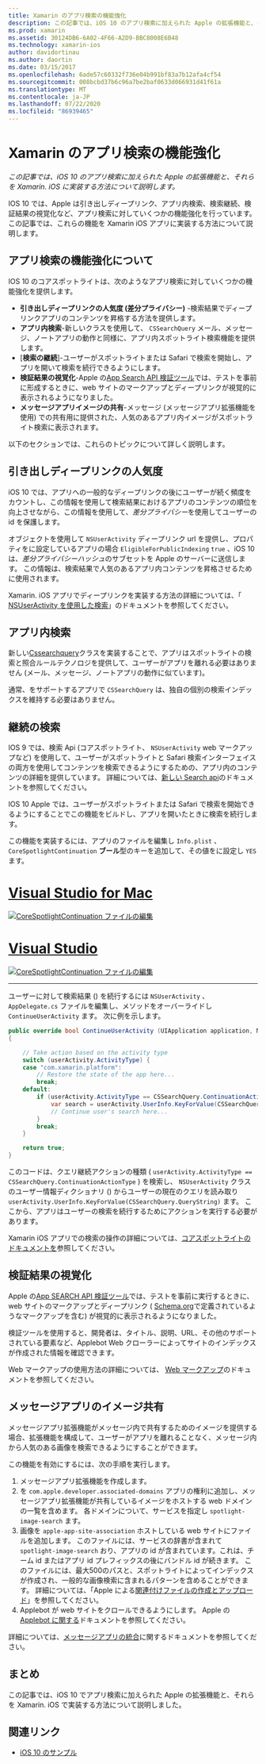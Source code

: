 ```yaml
---
title: Xamarin のアプリ検索の機能強化
description: この記事では、iOS 10 のアプリ検索に加えられた Apple の拡張機能と、それらを Xamarin. iOS に実装する方法について説明します。
ms.prod: xamarin
ms.assetid: 30124DB6-6A02-4F66-A2D9-BBC8008E6B48
ms.technology: xamarin-ios
author: davidortinau
ms.author: daortin
ms.date: 03/15/2017
ms.openlocfilehash: 6ade57c60332f736e04b991bf83a7b12afa4cf54
ms.sourcegitcommit: 008bcbd37b6c96a7be2baf0633d066931d41f61a
ms.translationtype: MT
ms.contentlocale: ja-JP
ms.lasthandoff: 07/22/2020
ms.locfileid: "86939465"
---
```

# <a name="app-search-enhancements-in-xamarinios"></a>Xamarin のアプリ検索の機能強化

_この記事では、iOS 10 のアプリ検索に加えられた Apple の拡張機能と、それらを Xamarin. iOS に実装する方法について説明します。_

IOS 10 では、Apple は引き出しディープリンク、アプリ内検索、検索継続、検証結果の視覚化など、アプリ検索に対していくつかの機能強化を行っています。 この記事では、これらの機能を Xamarin iOS アプリに実装する方法について説明します。

## <a name="about-app-search-enhancements"></a>アプリ検索の機能強化について

IOS 10 のコアスポットライトは、次のようなアプリ検索に対していくつかの機能強化を提供します。

- **引き出しディープリンクの人気度 (差分プライバシー)** -検索結果でディープリンクアプリのコンテンツを昇格する方法を提供します。
- **アプリ内検索**-新しいクラスを使用して、 `CSSearchQuery` メール、メッセージ、ノートアプリの動作と同様に、アプリ内スポットライト検索機能を提供します。
- [**検索の継続**]-ユーザーがスポットライトまたは Safari で検索を開始し、アプリを開いて検索を続行できるようにします。
- **検証結果の視覚化**-Apple の[App Search API 検証ツール](https://search.developer.apple.com/appsearch-validation-tool)では、テストを事前に形成するときに、web サイトのマークアップとディープリンクが視覚的に表示されるようになりました。
- **メッセージアプリイメージの共有**-メッセージ (メッセージアプリ拡張機能を使用) での共有用に提供された、人気のあるアプリ内イメージがスポットライト検索に表示されます。

以下のセクションでは、これらのトピックについて詳しく説明します。

## <a name="crowdsourced-deep-link-popularity"></a>引き出しディープリンクの人気度

iOS 10 では、アプリへの一般的なディープリンクの後にユーザーが続く頻度をカウントし、この情報を使用して検索結果におけるアプリのコンテンツの順位を向上させながら、この情報を使用して、*差分プライバシー*を使用してユーザーの id を保護します。

オブジェクトを使用して `NSUserActivity` ディープリンク url を提供し、プロパティをに設定しているアプリの場合 `EligibleForPublicIndexing` `true` 、iOS 10 は、*差分プライバシーハッシュ*のサブセットを Apple のサーバーに送信します。 この情報は、検索結果で人気のあるアプリ内コンテンツを昇格させるために使用されます。

Xamarin. iOS アプリでディープリンクを実装する方法の詳細については、「 [NSUserActivity を使用した検索](~/ios/platform/search/nsuseractivity.md)」のドキュメントを参照してください。

## <a name="in-app-searching"></a>アプリ内検索

新しい[Cssearchquery](https://developer.apple.com/reference/corespotlight/cssearchquery)クラスを実装することで、アプリはスポットライトの検索と照合ルールテクノロジを提供して、ユーザーがアプリを離れる必要はありません (メール、メッセージ、ノートアプリの動作に似ています)。

通常、をサポートするアプリで `CSSearchQuery` は、独自の個別の検索インデックスを維持する必要はありません。

## <a name="search-continuation"></a>継続の検索

IOS 9 では、検索 Api (コアスポットライト、 `NSUserActivity` web マークアップなど) を使用して、ユーザーがスポットライトと Safari 検索インターフェイスの両方を使用してコンテンツを検索できるようにするための、アプリ内のコンテンツの詳細を提供しています。 詳細については、[新しい Search api](~/ios/platform/search/index.md)のドキュメントを参照してください。

IOS 10 Apple では、ユーザーがスポットライトまたは Safari で検索を開始できるようにすることでこの機能をビルドし、アプリを開いたときに検索を続行します。

この機能を実装するには、アプリのファイルを編集し `Info.plist` 、 `CoreSpotlightContinuation` **ブール**型のキーを追加して、その値をに設定し `YES` ます。

# <a name="visual-studio-for-mac"></a>[Visual Studio for Mac](#tab/macos)

[![CoreSpotlightContinuation ファイルの編集](app-search-enhancements-images/search01.png)](app-search-enhancements-images/search01.png#lightbox)

# <a name="visual-studio"></a>[Visual Studio](#tab/windows)

[![CoreSpotlightContinuation ファイルの編集](app-search-enhancements-images/searchw01.png)](app-search-enhancements-images/search01.png#lightbox)

-----

ユーザーに対して検索結果 () を続行するには `NSUserActivity` 、 `AppDelegate.cs` ファイルを編集し、メソッドをオーバーライドし `ContinueUserActivity` ます。 次に例を示します。

```csharp
public override bool ContinueUserActivity (UIApplication application, NSUserActivity userActivity, UIApplicationRestorationHandler completionHandler)
{

    // Take action based on the activity type
    switch (userActivity.ActivityType) {
    case "com.xamarin.platform":
        // Restore the state of the app here...
        break;
    default:
        if (userActivity.ActivityType == CSSearchQuery.ContinuationActionType) {
            var search = userActivity.UserInfo.KeyForValue(CSSearchQuery.QueryString);
            // Continue user's search here...
        }
        break;
    }

    return true;
}
```

このコードは、クエリ継続アクションの種類 ( `userActivity.ActivityType == CSSearchQuery.ContinuationActionType` ) を検索し、 `NSUserActivity` クラスのユーザー情報ディクショナリ () からユーザーの現在のクエリを読み取り `userActivity.UserInfo.KeyForValue(CSSearchQuery.QueryString)` ます。 ここから、アプリはユーザーの検索を続行するためにアクションを実行する必要があります。

Xamarin iOS アプリでの検索の操作の詳細については、[コアスポットライトのドキュメントを](~/ios/platform/search/corespotlight.md)参照してください。

## <a name="visualization-of-validation-results"></a>検証結果の視覚化

Apple の[App SEARCH API 検証ツール](https://search.developer.apple.com/appsearch-validation-tool)では、テストを事前に実行するときに、web サイトのマークアップとディープリンク ( [Schema.org](https://schema.org/)で定義されているようなマークアップを含む) が視覚的に表示されるようになりました。

検証ツールを使用すると、開発者は、タイトル、説明、URL、その他のサポートされている要素など、Applebot Web クローラーによってサイトのインデックスが作成された情報を確認できます。

Web マークアップの使用方法の詳細については、 [Web マークアップ](~/ios/platform/search/web-markup.md)のドキュメントを参照してください。

## <a name="message-app-image-sharing"></a>メッセージアプリのイメージ共有

メッセージアプリ拡張機能がメッセージ内で共有するためのイメージを提供する場合、拡張機能を構成して、ユーザーがアプリを離れることなく、メッセージ内から人気のある画像を検索できるようにすることができます。

この機能を有効にするには、次の手順を実行します。

1. メッセージアプリ拡張機能を作成します。
2. を `com.apple.developer.associated-domains` アプリの権利に追加し、メッセージアプリ拡張機能が共有しているイメージをホストする web ドメインの一覧を含めます。 各ドメインについて、サービスを指定し `spotlight-image-search` ます。
3. 画像を `apple-app-site-association` ホストしている web サイトにファイルを追加します。 このファイルには、サービスの辞書が含まれて `spotlight-image-search` おり、アプリの id が含まれています。これは、チーム id またはアプリ id プレフィックスの後にバンドル id が続きます。 このファイルには、最大500のパスと、スポットライトによってインデックスが作成され、一般的な画像検索に含まれるパターンを含めることができます。 詳細については、「Apple による[関連付けファイルの作成とアップロード](https://developer.apple.com/library/prerelease/content/documentation/General/Conceptual/AppSearch/UniversalLinks.html#//apple_ref/doc/uid/TP40016308-CH12-SW4)」を参照してください。
4. Applebot が web サイトをクロールできるようにします。 Apple の[Applebot に関する](https://support.apple.com/HT204683)ドキュメントを参照してください。

詳細については、[メッセージアプリの統合](~/ios/platform/message-app-integration/index.md)に関するドキュメントを参照してください。

## <a name="summary"></a>まとめ

この記事では、iOS 10 でアプリ検索に加えられた Apple の拡張機能と、それらを Xamarin. iOS で実装する方法について説明しました。

## <a name="related-links"></a>関連リンク

- [iOS 10 のサンプル](https://docs.microsoft.com/samples/browse/?products=xamarin&term=Xamarin.iOS+iOS10)

